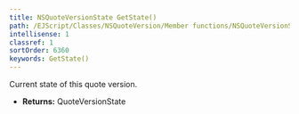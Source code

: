 ```yaml
---
title: NSQuoteVersionState GetState()
path: /EJScript/Classes/NSQuoteVersion/Member functions/NSQuoteVersionState GetState()
intellisense: 1
classref: 1
sortOrder: 6360
keywords: GetState()
---
```



Current state of this quote version.



* **Returns:** QuoteVersionState


